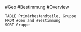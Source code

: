 #Geo #Bestimmung #Overview 

```dataview
TABLE Primärbestandteile, Gruppe
FROM #Geo and #Bestimmung
SORT Gruppe
```